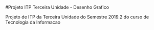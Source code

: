 #Projeto ITP Terceira Unidade - Desenho Grafico

Projeto de ITP da Terceira Unidade do Semestre 2019.2 do curso de Tecnologia da Informacao
